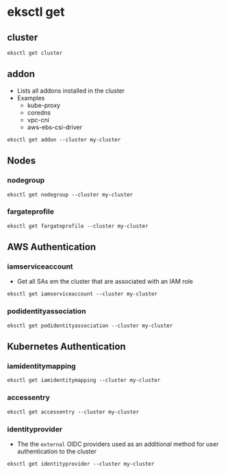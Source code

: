 # eksctl get

## cluster

```shell
eksctl get cluster
```

## addon

- Lists all addons installed in the cluster
- Examples
  - kube-proxy
  - coredns
  - vpc-cni
  - aws-ebs-csi-driver

```shell
eksctl get addon --cluster my-cluster
```

## Nodes

### nodegroup

```shell
eksctl get nodegroup --cluster my-cluster
```

### fargateprofile

```shell
eksctl get fargateprofile --cluster my-cluster
```

## AWS Authentication

### iamserviceaccount

- Get all SAs em the cluster that are associated with an IAM role

```shell
eksctl get iamserviceaccount --cluster my-cluster
```

### podidentityassociation

```shell
eksctl get podidentityassociation --cluster my-cluster
```

## Kubernetes Authentication

### iamidentitymapping

```shell
eksctl get iamidentitymapping --cluster my-cluster
```

### accessentry

```shell
eksctl get accessentry --cluster my-cluster
```

### identityprovider

- The the `external` OIDC providers used as an additional method for user authentication to the cluster

```shell
eksctl get identityprovider --cluster my-cluster
```
